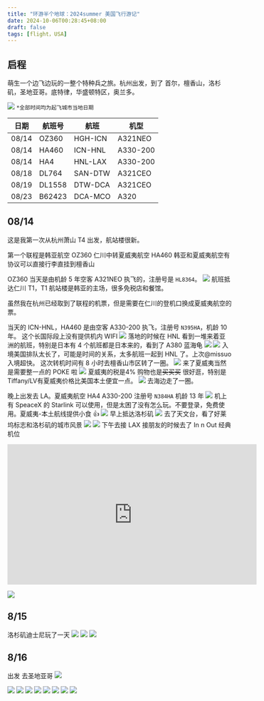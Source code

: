 ```yaml
---
title: "环游半个地球：2024summer 美国飞行游记"
date: 2024-10-06T00:28:45+08:00
draft: false
tags: [flight，USA]
---
```

## 启程
萌生一个边飞边玩的一整个特种兵之旅。杭州出发，到了 首尔，檀香山，洛杉矶，圣地亚哥。底特律，华盛顿特区，奥兰多。

![](https://r2webp.cmand.top/https://r2.cmand.top/map.gif)
 `*全部时间均为起飞城市当地日期`

| 日期    | 航班号    | 航班      | 机型       |
| ----- | ------ | ------- | -------- |
| 08/14 | OZ360  | HGH-ICN | A321NEO  |
| 08/14 | HA460  | ICN-HNL | A330-200 |
| 08/14 | HA4    | HNL-LAX | A330-200 |
| 08/18 | DL764  | SAN-DTW | A321CEO  |
| 08/19 | DL1558 | DTW-DCA | A321CEO  |
| 08/23 | B62423 | DCA-MCO | A320     |

## 08/14
这是我第一次从杭州萧山 T4 出发，航站楼很新。

第一个联程是韩亚航空 OZ360 仁川中转夏威夷航空 HA460
韩亚和夏威夷航空有协议可以直接行李直挂到檀香山

OZ360 当天是由机龄 5 年空客 A321NEO 执飞的，注册号是 `HL8364`。
![](https://r2webp.cmand.top/https://r2.cmand.top/20240814_063951040_iOS.jpg)
航班抵达仁川 T1，T1 航站楼是韩亚的主场，很多免税店和餐馆。

虽然我在杭州已经取到了联程的机票，但是需要在仁川的登机口换成夏威夷航空的票。

当天的 ICN-HNL，HA460 是由空客 A330-200 执飞，注册号 `N395HA`，机龄 10 年。
这个长国际段上没有提供机内 WIFI
![](https://r2webp.cmand.top/https://r2.cmand.top/20240814_113254783_iOS.jpg) 
落地的时候在 HNL 看到一堆来着亚洲的航班，特别是日本有 4 个航班都是日本来的，看到了 A380 蓝海龟
![](https://r2webp.cmand.top/https://r2.cmand.top/20240814_213916315_iOS.jpg)
![](https://r2webp.cmand.top/https://r2.cmand.top/20240814_220008707_iOS.jpg) 
入境美国排队太长了，可能是时间的关系，太多航班一起到 HNL 了。上次@missuo 入境超快。
这次转机时间有 8 小时去檀香山市区转了一圈。
![](https://r2webp.cmand.top/https://r2.cmand.top/20240815_001957287_iOS.jpg) 
来了夏威夷当然是需要整一点的 POKE 啦
![](https://r2webp.cmand.top/https://r2.cmand.top/20240815_015151278_iOS.jpg) 
夏威夷的税是4% 购物也是~~买买买~~ 很好逛，特别是Tiffany/LV有夏威夷价格比美国本土便宜一点。
![](https://r2webp.cmand.top/https://r2.cmand.top/20241006020057.png) 
去海边走了一圈。

晚上出发去 LA。夏威夷航空 HA4 A330-200 注册号 `N384HA` 机龄 13 年
![](https://r2webp.cmand.top/https://r2.cmand.top/20240815_050152628_iOS.jpg) 
机上有 SpeaceX 的 Starlink 可以使用，但是太困了没有怎么玩。不要登录，免费使用。夏威夷-本土航线提供小食 👍
![](https://r2webp.cmand.top/https://r2.cmand.top/20240815_073434000_iOS.png) 
早上抵达洛杉矶 
![](https://r2webp.cmand.top/https://r2.cmand.top/20240815_153016573_iOS.jpg) 
去了天文台，看了好莱坞标志和洛杉矶的城市风景
![](https://r2webp.cmand.top/https://r2.cmand.top/20240815_153143967_iOS.jpg)
![](https://r2webp.cmand.top/https://r2.cmand.top/20240815_153715639_iOS.jpg) 
下午去接 LAX 接朋友的时候去了 In n Out 经典机位

<iframe width="560" height="315" src="https://www.youtube.com/embed/2CVSmCGUkd4?si=hmjRHsVs91rrLtPa" title="YouTube video player" frameborder="0" allow="accelerometer; autoplay; clipboard-write; encrypted-media; gyroscope; picture-in-picture; web-share" referrerpolicy="strict-origin-when-cross-origin" allowfullscreen></iframe>

![](https://r2webp.cmand.top/https://r2.cmand.top/20240815_221733331_iOS.jpg)
## 8/15
洛杉矶迪士尼玩了一天
![](https://r2webp.cmand.top/https://r2.cmand.top/20240816_222921308_iOS.jpg)
![](https://r2webp.cmand.top/https://r2.cmand.top/20240816_235139743_iOS.jpg)
![](https://r2webp.cmand.top/https://r2.cmand.top/20240817_092026000_iOS.jpg)

## 8/16
出发 去圣地亚哥
![](https://r2webp.cmand.top/https://r2.cmand.top/20240817_220146716_iOS.jpg)

![](https://r2webp.cmand.top/https://r2.cmand.top/20240817_221820826_iOS.jpg)
![](https://r2webp.cmand.top/https://r2.cmand.top/20240818_033715038_iOS.jpg)
![](https://r2webp.cmand.top/https://r2.cmand.top/20240818_225810293_iOS.jpg)
![](https://r2webp.cmand.top/https://r2.cmand.top/20240819_003724795_iOS.jpg)
![](https://r2webp.cmand.top/https://r2.cmand.top/20240819_075831000_iOS.jpg)
![](https://r2webp.cmand.top/https://r2.cmand.top/20240819_101938396_iOS.jpg)
![](https://r2webp.cmand.top/https://r2.cmand.top/20240825_103713314_iOS.jpg) 
![](https://r2webp.cmand.top/https://r2.cmand.top/20240825_104633074_iOS.jpg)